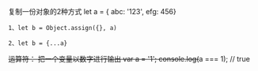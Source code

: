 复制一份对象的2种方式
    let a = { abc: '123', efg: 456}

    1、let b = Object.assign({}, a)
    
    2、let b = {...a}


~~运算符：
把一个变量以数字进行输出
var a = '1';
console.log(~~a === 1); // true